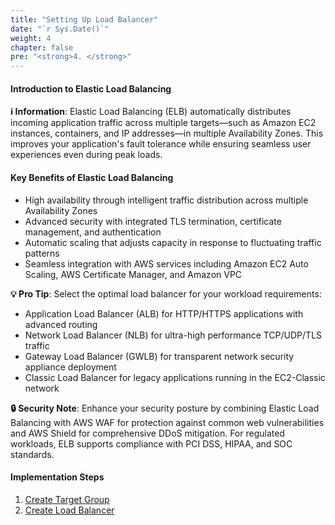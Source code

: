 ```yaml
---
title: "Setting Up Load Balancer"
date: "`r Sys.Date()`"
weight: 4
chapter: false
pre: "<strong>4. </strong>"
---
```


#### Introduction to Elastic Load Balancing

**ℹ️ Information**: Elastic Load Balancing (ELB) automatically distributes incoming application traffic across multiple targets—such as Amazon EC2 instances, containers, and IP addresses—in multiple Availability Zones. This improves your application's fault tolerance while ensuring seamless user experiences even during peak loads.

#### Key Benefits of Elastic Load Balancing

- High availability through intelligent traffic distribution across multiple Availability Zones
- Advanced security with integrated TLS termination, certificate management, and authentication
- Automatic scaling that adjusts capacity in response to fluctuating traffic patterns
- Seamless integration with AWS services including Amazon EC2 Auto Scaling, AWS Certificate Manager, and Amazon VPC

**💡 Pro Tip**: Select the optimal load balancer for your workload requirements:
- Application Load Balancer (ALB) for HTTP/HTTPS applications with advanced routing
- Network Load Balancer (NLB) for ultra-high performance TCP/UDP/TLS traffic
- Gateway Load Balancer (GWLB) for transparent network security appliance deployment
- Classic Load Balancer for legacy applications running in the EC2-Classic network

**🔒 Security Note**: Enhance your security posture by combining Elastic Load Balancing with AWS WAF for protection against common web vulnerabilities and AWS Shield for comprehensive DDoS mitigation. For regulated workloads, ELB supports compliance with PCI DSS, HIPAA, and SOC standards.

#### Implementation Steps

1. [Create Target Group](4.1-create-target-group/)
2. [Create Load Balancer](4.2-create-load-balancer/)
